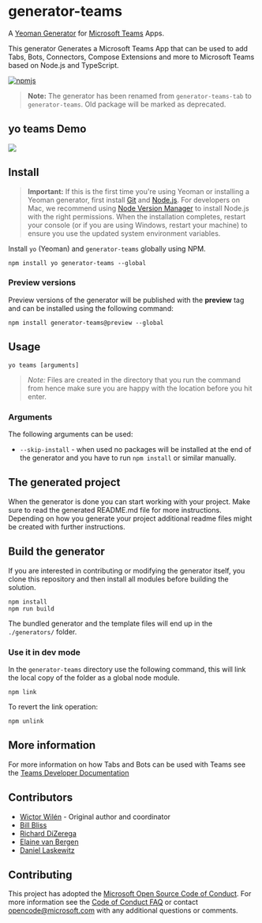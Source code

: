 # generator-teams

A [Yeoman Generator](http://yeoman.io/) for [Microsoft Teams](https://teams.microsoft.com) Apps.

This generator Generates a Microsoft Teams App that can be used to add Tabs, Bots, Connectors, Compose Extensions and more to Microsoft Teams based on Node.js and TypeScript.

[![npmjs](https://nodei.co/npm/generator-teams.png?downloads=true&downloadRank=true&stars=true)](https://www.npmjs.com/package/generator-teams)

> **Note:** The generator has been renamed from `generator-teams-tab` to `generator-teams`.
> Old package will be marked as deprecated.

## yo teams Demo
![](docs/assets/demo.gif)

## Install

> **Important:** If this is the first time you're using Yeoman or installing a Yeoman generator, first install [Git](https://git-scm.com/download) and [Node.js](https://nodejs.org). For developers on Mac, we recommend using [Node Version Manager](https://github.com/creationix/nvm) to install Node.js with the right permissions. When the installation completes, restart your console (or if you are using Windows, restart your machine) to ensure you use the updated system environment variables.

Install `yo` (Yeoman) and `generator-teams` globally using NPM.

``` Shell
npm install yo generator-teams --global
```

### Preview versions

Preview versions of the generator will be published with the **preview** tag and can be installed using the following command:

``` Shell
npm install generator-teams@preview --global
```

## Usage

``` Shell
yo teams [arguments]
```

> *Note:* Files are created in the directory that you run the command from hence make sure you are happy with the location before you hit enter.

### Arguments

 The following arguments can be used:

 * `--skip-install` - when used no packages will be installed at the end of the generator and you have to run `npm install` or similar manually.

## The generated project

When the generator is done you can start working with your project. Make sure to read the generated README.md file for more instructions. Depending on how you generate your project additional readme files might be created with further instructions.

## Build the generator

If you are interested in contributing or modifying the generator itself, you clone this repository and then install all modules before building the solution.

``` Shell
npm install
npm run build
```

The bundled generator and the template files will end up in the `./generators/` folder.

### Use it in dev mode

In the `generator-teams` directory use the following command, this will link the local copy of the folder as a global node module.

``` Shell
npm link
```

To revert the link operation:

``` Shell
npm unlink
```

## More information

For more information on how Tabs and Bots can be used with Teams see the [Teams Developer Documentation](https://msdn.microsoft.com/en-us/microsoft-teams/ )

## Contributors

* [Wictor Wilén](https://github.com/wictorwilen) - Original author and coordinator
* [Bill Bliss](https://github.com/billbliss)
* [Richard DiZerega](https://github.com/richdizz)
* [Elaine van Bergen](https://github.com/laneyvb)
* [Daniel Laskewitz](https://github.com/Laskewitz)

## Contributing

This project has adopted the [Microsoft Open Source Code of Conduct](https://opensource.microsoft.com/codeofconduct/). For more information see the [Code of Conduct FAQ](https://opensource.microsoft.com/codeofconduct/faq/) or contact [opencode@microsoft.com](mailto:opencode@microsoft.com) with any additional questions or comments.